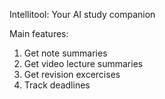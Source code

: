 Intellitool: Your AI study companion

Main features:
1. Get note summaries
2. Get video lecture summaries
3. Get revision excercises
4. Track deadlines
